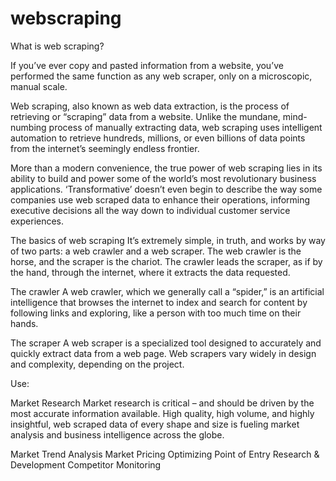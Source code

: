 # webscraping

What is web scraping?


If you’ve ever copy and pasted information from a website, you’ve performed the same function as any web scraper, only on a microscopic, manual scale.

Web scraping, also known as web data extraction, is the process of retrieving or “scraping” data from a website. Unlike the mundane, mind-numbing process of manually extracting data, web scraping uses intelligent automation to retrieve hundreds, millions, or even billions of data points from the internet’s seemingly endless frontier.

More than a modern convenience, the true power of web scraping lies in its ability to build and power some of the world’s most revolutionary business applications. ‘Transformative’ doesn’t even begin to describe the way some companies use web scraped data to enhance their operations, informing executive decisions all the way down to individual customer service experiences. 


The basics of web scraping
It’s extremely simple, in truth, and works by way of two parts: a web crawler and a web scraper. The web crawler is the horse, and the scraper is the chariot. The crawler leads the scraper, as if by the hand, through the internet, where it extracts the data requested.

The crawler
A web crawler, which we generally call a “spider,” is an artificial intelligence that browses the internet to index and search for content by following links and exploring, like a person with too much time on their hands.

The scraper
A web scraper is a specialized tool designed to accurately and quickly extract data from a web page. Web scrapers vary widely in design and complexity, depending on the project.

Use:

Market Research
Market research is critical – and should be driven by the most accurate information available. High quality, high volume, and highly insightful, web scraped data of every shape and size is fueling market analysis and business intelligence across the globe.

Market Trend Analysis
Market Pricing
Optimizing Point of Entry
Research & Development
Competitor Monitoring
